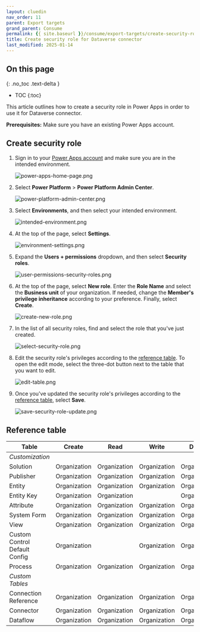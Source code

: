 ```yaml
---
layout: cluedin
nav_order: 11
parent: Export targets
grand_parent: Consume
permalink: {{ site.baseurl }}/consume/export-targets/create-security-role
title: Create security role for Dataverse connector
last_modified: 2025-01-14
---
```

## On this page
{: .no_toc .text-delta }
- TOC
{:toc}

This article outlines how to create a security role in Power Apps in order to use it for Dataverse connector.

**Prerequisites:** Make sure you have an existing Power Apps account.

## Create security role

1. Sign in to your [Power Apps account](https://make.powerapps.com/) and make sure you are in the intended environment.

    ![power-apps-home-page.png](../../assets/images/consume/export-targets/power-apps-home-page.png)

1. Select **Power Platform** > **Power Platform Admin Center**.

    ![power-platform-admin-center.png](../../assets/images/consume/export-targets/power-platform-admin-center.png)

1. Select **Environments**, and then select your intended environment.

   ![intended-environment.png](../../assets/images/consume/export-targets/intended-environment.png)

1. At the top of the page, select **Settings**.

    ![environment-settings.png](../../assets/images/consume/export-targets/environment-settings.png)

1. Expand the **Users + permissions** dropdown, and then select **Security roles**.

    ![user-permissions-security-roles.png](../../assets/images/consume/export-targets/user-permissions-security-roles.png)

1. At the top of the page, select **New role**. Enter the **Role Name** and select the **Business unit** of your organization. If needed, change the **Member's privilege inheritance** according to your preference. Finally, select **Create**.

    ![create-new-role.png](../../assets/images/consume/export-targets/create-new-role.png)

1. In the list of all security roles, find and select the role that you've just created.

    ![select-security-role.png](../../assets/images/consume/export-targets/select-security-role.png)

1. Edit the security role's privileges according to the [reference table](#reference-table). To open the edit mode, select the three-dot button next to the table that you want to edit.

   ![edit-table.png](../../assets/images/consume/export-targets/edit-table.png)
   
1. Once you've updated the security role's privileges according to the [reference table](#reference-table), select **Save**.

   ![save-security-role-update.png](../../assets/images/consume/export-targets/save-security-role-update.png)

## Reference table

| Table | Create | Read | Write | Delete |
|--|--|--|--|--|
| _Customization_ |  |  |  |  |
| Solution | Organization | Organization | Organization | Organization |
| Publisher | Organization | Organization | Organization | Organization |
| Entity | Organization | Organization | Organization | Organization |
| Entity Key | Organization | Organization |  | Organization |
| Attribute | Organization | Organization | Organization | Organization |
| System Form | Organization | Organization | Organization | Organization |
| View | Organization | Organization | Organization | Organization |
| Custom Control Default Config | Organization |  | Organization | Organization |
| Process | Organization | Organization | Organization | Organization |
| _Custom Tables_ |  |  |  |  |
| Connection Reference | Organization | Organization | Organization | Organization |
| Connector | Organization | Organization | Organization | Organization |
| Dataflow | Organization | Organization | Organization | Organization |
